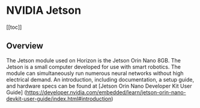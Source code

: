 # NVIDIA Jetson

[[toc]]

## Overview

The Jetson module used on Horizon is the Jetson Orin Nano 8GB. The Jetson is a small computer developed for use with smart robotics. The module can simultaneously run numerous neural networks without high electrical demand. An introduction, including documentation, a setup guide, and hardware specs can be found at [Jetson Orin Nano Developer Kit User Guide] (https://developer.nvidia.com/embedded/learn/jetson-orin-nano-devkit-user-guide/index.html#introduction)